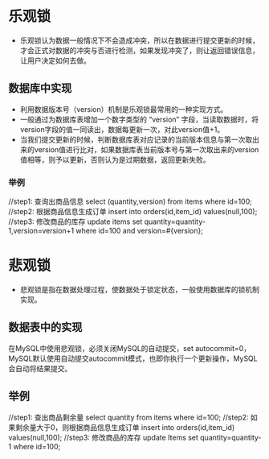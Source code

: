 # 乐观锁
* 乐观锁认为数据一般情况下不会造成冲突，所以在数据进行提交更新的时候，才会正式对数据的冲突与否进行检测，如果发现冲突了，则让返回错误信息，让用户决定如何去做。

## 数据库中实现
* 利用数据版本号（version）机制是乐观锁最常用的一种实现方式。
* 一般通过为数据库表增加一个数字类型的 “version” 字段，当读取数据时，将version字段的值一同读出，数据每更新一次，对此version值+1。
* 当我们提交更新的时候，判断数据库表对应记录的当前版本信息与第一次取出来的version值进行比对，如果数据库表当前版本号与第一次取出来的version值相等，则予以更新，否则认为是过期数据，返回更新失败。

### 举例
//step1: 查询出商品信息
select (quantity,version) from items where id=100;
//step2: 根据商品信息生成订单
insert into orders(id,item_id) values(null,100);
//step3: 修改商品的库存
update items set quantity=quantity-1,version=version+1 where id=100 and version=#{version};



# 悲观锁
* 悲观锁是指在数据处理过程，使数据处于锁定状态，一般使用数据库的锁机制实现。

## 数据表中的实现
在MySQL中使用悲观锁，必须关闭MySQL的自动提交，set autocommit=0，MySQL默认使用自动提交autocommit模式，也即你执行一个更新操作，MySQL会自动将结果提交。

## 举例
//step1: 查出商品剩余量
 select quantity from items where id=100;
//step2: 如果剩余量大于0，则根据商品信息生成订单
 insert into orders(id,item_id) values(null,100);
 //step3: 修改商品的库存
 update Items set quantity=quantity-1 where id=100;
